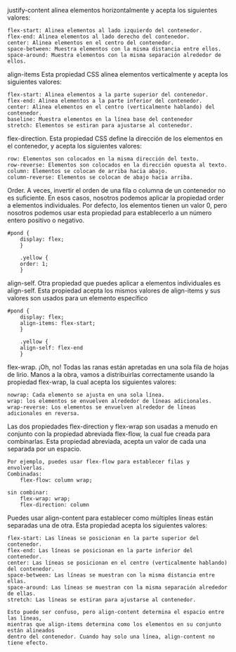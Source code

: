 justify-content alinea elementos horizontalmente y acepta los siguientes valores:

    flex-start: Alinea elementos al lado izquierdo del contenedor.
    flex-end: Alinea elementos al lado derecho del contenedor.
    center: Alinea elementos en el centro del contenedor.
    space-between: Muestra elementos con la misma distancia entre ellos.
    space-around: Muestra elementos con la misma separación alrededor de ellos.


align-items Esta propiedad CSS alinea elementos verticalmente y acepta los siguientes valores:

    flex-start: Alinea elementos a la parte superior del contenedor.
    flex-end: Alinea elementos a la parte inferior del contenedor.
    center: Alinea elementos en el centro (verticalmente hablando) del contenedor.
    baseline: Muestra elementos en la línea base del contenedor
    stretch: Elementos se estiran para ajustarse al contenedor.

flex-direction. Esta propiedad CSS define la dirección de los elementos en el contenedor, y acepta los siguientes valores:

    row: Elementos son colocados en la misma dirección del texto.
    row-reverse: Elementos son colocados en la dirección opuesta al texto.
    column: Elementos se colocan de arriba hacia abajo.
    column-reverse: Elementos se colocan de abajo hacia arriba.

Order. A veces, invertir el orden de una fila o columna de un contenedor no es suficiente.
    En esos casos, nosotros podemos aplicar la propiedad order a elementos individuales.
    Por defecto, los elementos tienen un valor 0, pero nosotros podemos usar esta propiedad
    para establecerlo a un número entero positivo o negativo.

    #pond {
        display: flex;
        }

        .yellow {
        order: 1;
        }

align-self. Otra propiedad que puedes aplicar a elementos individuales es align-self.
    Esta propiedad acepta los mismos valores de align-items 
    y sus valores son usados para un elemento específico

    #pond {
        display: flex;
        align-items: flex-start;
        }

        .yellow {
        align-self: flex-end
        }

flex-wrap.
    ¡Oh, no! Todas las ranas están apretadas en una sola fila de hojas de lirio. 
    Manos a la obra, vamos a distribuirlas correctamente usando la propiedad 
    flex-wrap, la cual acepta los siguientes valores:

    nowrap: Cada elemento se ajusta en una sola línea.
    wrap: los elementos se envuelven alrededor de líneas adicionales.
    wrap-reverse: Los elementos se envuelven alrededor de líneas adicionales en reversa.


Las dos propiedades flex-direction y flex-wrap son usadas a
menudo en conjunto con la propiedad abreviada flex-flow, la 
cual fue creada para combinarlas. Esta propiedad abreviada, 
acepta un valor de cada una separada por un espacio.

    Por ejemplo, puedes usar flex-flow para establecer filas y envolverlas.
    Combinadas:
        flex-flow: column wrap;

    sin combinar:
        flex-wrap: wrap;
        flex-direction: column

Puedes usar align-content para establecer como múltiples líneas están separadas una de otra.
Esta propiedad acepta los siguientes valores:

    flex-start: Las líneas se posicionan en la parte superior del contenedor.
    flex-end: Las líneas se posicionan en la parte inferior del contenedor.
    center: Las líneas se posicionan en el centro (verticalmente hablando) del contenedor.
    space-between: Las líneas se muestran con la misma distancia entre ellas.
    space-around: Las líneas se muestran con la misma separación alrededor de ellas.
    stretch: Las líneas se estiran para ajustarse al contenedor.

    Esto puede ser confuso, pero align-content determina el espacio entre las líneas,
    mientras que align-items determina como los elementos en su conjunto están alineados
    dentro del contenedor. Cuando hay solo una línea, align-content no tiene efecto.